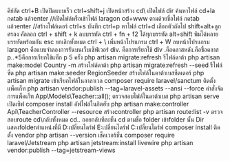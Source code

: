 คีย์ลัด
ctrl+B เปิดปิดแบบเร็ว
ctrl+shift+j เปิดหน้าสร้าง
cd\ เปิดไฟล์ 
dir ค้นหาไฟล์
cd+la กดtab แล้วenter //เปิดไฟล์หรือเข้าไฟล์ laragon
cd+www ตามด้วยชื่อไฟล์ กดtab แล้วenter //สร้างโฟล์เดอร์
ctrl+s บันทึก
ctrl+p หาไฟล์
ctrl+d เลือกตัวถัดไป
shift+alt+ลูกศรลง คัลลอก
ctrl + shift + k ลบบรรทัด
ctrl + fn + f2 ได้ทุกบรรทัด
alt+shift พิมได้หลายบรรทัดพร้อมกัน
esc ยกเลิกทั้งหมด
ctrl + \ เพิ่มหน้าโปรแกรม
ctrl + W ลบหน้าโปรแกรม
laragon คือแบบจำลองการรันบนเว็บเซิฟ์เวอร์
div. คือการเรียกใช้ div .คือคลาสหลัง.คือชื่อคลาส
p..*5คือการเรียกใช้แท็ก p 5 ครั้ง
php artisan migrate:refresh รีไฟล์ดาต้า
php artisan make:model Country -m สร้างไฟล์ดาต้า
 php artisan migrate:refresh --seed รีไฟล์ซีด
 php artisan make:seeder RegionSeeder สร้างไฟล์ในดาต้าเบสซีดเดอร์
 php artisan migrate เข้าเรียกไฟล์ในลาลาเวล
  composer require laravel/sanctum ติดตั้งแพ็คเก็ท
  php artisan vendor:publish --tag=laravel-assets --ansi --force คำสั่งจัดการแพ็คเก็ท
 App\Models\Teacher::all();    ตรวจสอบไฟล์ในดาต้าเบส
  php artisan serve เปิดเซิฟ
composer install อัฟไฟล์ในกิตฮับ
php artisan make:controller Api\TeacherController --resource สร้างcontroller
php artisan route:list -v ตรวจสอบroute
cd\กลับทั้งหมด
cd.. ถอยกลับทีละขั้น
cd ตามชื่อ folder เข้าfolder นั้น
Dir แสดงfolderตำแหน่งที่มี
D:เปลี่ยนไดร์ฟ
E:เปลี่ยนไดร์ฟ
C:เปลี่ยนไดร์ฟ
composer install ติดตั้ง vendor
php artisan --version เช็คเวอร์ชั่น
 composer require laravel/Jetstream 
 php artisan jetstream:install livewire
 php artisan vendor:publish --tag=jetstream-views 


